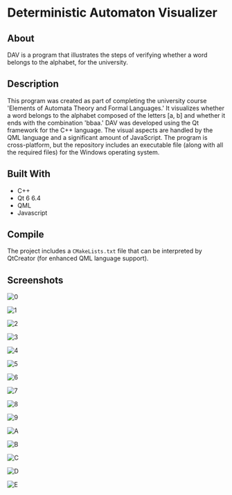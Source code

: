 # Deterministic Automaton Visualizer

## About
DAV is a program that illustrates the steps of verifying whether a word belongs to the alphabet, for the university.

## Description
This program was created as part of completing the university course 'Elements of Automata Theory and Formal Languages.' It visualizes whether a word belongs to the alphabet composed of the letters [a, b] and whether it ends with the combination 'bbaa.' DAV was developed using the Qt framework for the C++ language. The visual aspects are handled by the QML language and a significant amount of JavaScript. The program is cross-platform, but the repository includes an executable file (along with all the required files) for the Windows operating system.

## Built With
- C++ 
- Qt 6 6.4
- QML
- Javascript

## Compile
The project includes a ```CMakeLists.txt``` file that can be interpreted by QtCreator (for enhanced QML language support).

## Screenshots
![0](https://github.com/Cezary-Androsiuk/Deterministic_Automaton_Visualizer/blob/master/pictures/0.png)

![1](https://github.com/Cezary-Androsiuk/Deterministic_Automaton_Visualizer/blob/master/pictures/1.png)

![2](https://github.com/Cezary-Androsiuk/Deterministic_Automaton_Visualizer/blob/master/pictures/2.png)

![3](https://github.com/Cezary-Androsiuk/Deterministic_Automaton_Visualizer/blob/master/pictures/3.png)

![4](https://github.com/Cezary-Androsiuk/Deterministic_Automaton_Visualizer/blob/master/pictures/4.png)

![5](https://github.com/Cezary-Androsiuk/Deterministic_Automaton_Visualizer/blob/master/pictures/5.png)

![6](https://github.com/Cezary-Androsiuk/Deterministic_Automaton_Visualizer/blob/master/pictures/6.png)

![7](https://github.com/Cezary-Androsiuk/Deterministic_Automaton_Visualizer/blob/master/pictures/7.png)

![8](https://github.com/Cezary-Androsiuk/Deterministic_Automaton_Visualizer/blob/master/pictures/8.png)

![9](https://github.com/Cezary-Androsiuk/Deterministic_Automaton_Visualizer/blob/master/pictures/9.png)

![A](https://github.com/Cezary-Androsiuk/Deterministic_Automaton_Visualizer/blob/master/pictures/A.png)

![B](https://github.com/Cezary-Androsiuk/Deterministic_Automaton_Visualizer/blob/master/pictures/B.png)

![C](https://github.com/Cezary-Androsiuk/Deterministic_Automaton_Visualizer/blob/master/pictures/C.png)

![D](https://github.com/Cezary-Androsiuk/Deterministic_Automaton_Visualizer/blob/master/pictures/D.png)

![E](https://github.com/Cezary-Androsiuk/Deterministic_Automaton_Visualizer/blob/master/pictures/E.png)

